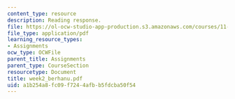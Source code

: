 ```yaml
---
content_type: resource
description: Reading response.
file: https://ol-ocw-studio-app-production.s3.amazonaws.com/courses/11-946-planning-in-transition-economies-for-growth-and-equity-spring-2004/a1b254a8fc09f7244afbb5fdcba50f54_week2_berhanu.pdf
file_type: application/pdf
learning_resource_types:
- Assignments
ocw_type: OCWFile
parent_title: Assignments
parent_type: CourseSection
resourcetype: Document
title: week2_berhanu.pdf
uid: a1b254a8-fc09-f724-4afb-b5fdcba50f54
---
```

